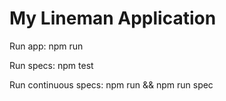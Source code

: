 # My Lineman Application

Run app: npm run

Run specs: npm test

Run continuous specs: npm run && npm run spec
